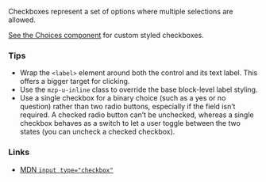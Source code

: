 Checkboxes represent a set of options where multiple selections are allowed.

[See the Choices component](choices) for custom styled checkboxes.

### Tips

- Wrap the `<label>` element around both the control and its text label. This
  offers a bigger target for clicking.
- Use the `mzp-u-inline` class to override the base block-level label styling.
- Use a single checkbox for a binary choice (such as a yes or no question) rather
  than two radio buttons, especially if the field isn’t required. A checked radio
  button can’t be unchecked, whereas a single checkbox behaves as a switch to let
  a user toggle between the two states (you can uncheck a checked checkbox).

### Links

- [MDN `input type="checkbox"`](https://developer.mozilla.org/docs/Web/HTML/Element/input/checkbox)
